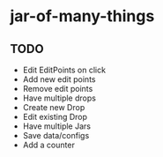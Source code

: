 # jar-of-many-things

## TODO
- Edit EditPoints on click
- Add new edit points
- Remove edit points
- Have multiple drops
- Create new Drop
- Edit existing Drop
- Have multiple Jars
- Save data/configs
- Add a counter
